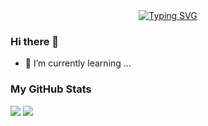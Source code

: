<div align="center">
  <a href="https://chaoyong213.github.io">
    <img src="https://readme-typing-svg.demolab.com?font=Fira+Code&pause=1000&color=024EF7&width=435&lines=欢迎来到我的个人站！&center=true&size=27" alt="Typing SVG" />
  </a>
</div>

### Hi there 👋
- 🌱 I’m currently learning ...
  
<!--
**chaoyong213/chaoyong213** is a ✨ _special_ ✨ repository because its `README.md` (this file) appears on your GitHub profile.

Here are some ideas to get you started:

- 🔭 I’m currently working on ...
- 🌱 I’m currently learning ...
- 👯 I’m looking to collaborate on ...
- 🤔 I’m looking for help with ...
- 💬 Ask me about ...
- 📫 How to reach me: ...
- 😄 Pronouns: ...
- ⚡ Fun fact: ...
-->


### My GitHub Stats

<div align="left">
  <img src="https://github-readme-stats.vercel.app/api?username=chaoyong213&show_icons=true" /> 
  <img src="https://github-readme-stats.vercel.app/api/top-langs/?username=chaoyong213&layout=compact&langs_count=6&text_color=000&icon_color=fff&theme=tokyonight" />
</div>

